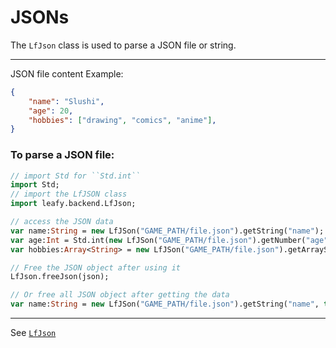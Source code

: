 # JSONs

The ``LfJson`` class is used to parse a JSON file or string.

--------

JSON file content Example:

```json
{
    "name": "Slushi",
    "age": 20,
    "hobbies": ["drawing", "comics", "anime"],
}
```

### To parse a JSON file:

```haxe
// import Std for ``Std.int``
import Std;
// import the LfJSON class
import leafy.backend.LfJson;

// access the JSON data
var name:String = new LfJSon("GAME_PATH/file.json").getString("name");
var age:Int = Std.int(new LfJSon("GAME_PATH/file.json").getNumber("age")); // LfJSon.getNumber returns a float
var hobbies:Array<String> = new LfJSon("GAME_PATH/file.json").getArrayString("hobbies");

// Free the JSON object after using it
LfJson.freeJson(json);

// Or free all JSON object after getting the data
var name:String = new LfJSon("GAME_PATH/file.json").getString("name", true);
```

--------

See [``LfJson``](https://github.com/Slushi-Github/leafyEngine/blob/main/leafy/backend/LfJson.hx)